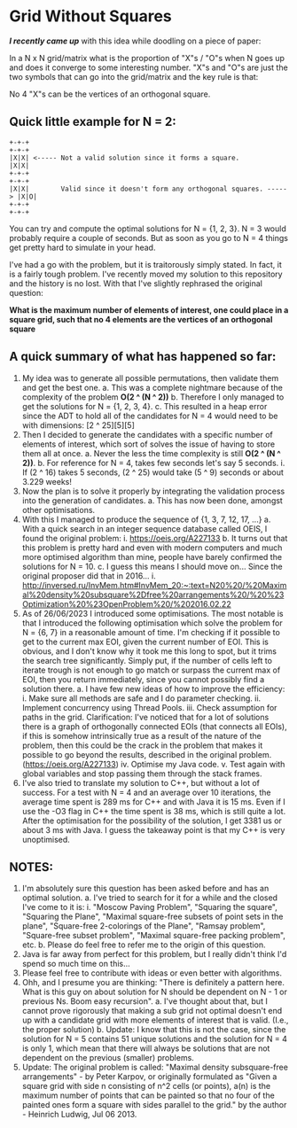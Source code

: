 # Grid Without Squares

***I recently came up*** with this idea while doodling on a piece of paper:

In a N x N grid/matrix what is the proportion of "X"s / "O"s when N goes up and does it converge to some interesting number.
"X"s and "O"s are just the two symbols that can go into the grid/matrix and the key rule is that:

No 4 "X"s can be the vertices of an orthogonal square.

## Quick little example for N = 2:

```
+-+-+                                                                   +-+-+
|X|X| <----- Not a valid solution since it forms a square.              |X|X|
+-+-+                                                                   +-+-+
|X|X|        Valid since it doesn't form any orthogonal squares. -----> |X|O|
+-+-+                                                                   +-+-+
```

You can try and compute the optimal solutions for N = {1, 2, 3}. N = 3 would probably require a couple of seconds.
But as soon as you go to N = 4 things get pretty hard to simulate in your head.

I've had a go with the problem, but it is traitorously simply stated. In fact, it is a fairly tough problem.
I've recently moved my solution to this repository and the history is no lost.
With that I've slightly rephrased the original question:

**What is the maximum number of elements of interest, one could place in a square grid, such that no 4 elements are the vertices of an orthogonal square**

## A quick summary of what has happened so far:

1. My idea was to generate all possible permutations, then validate them and get the best one.
    a. This was a complete nightmare because of the complexity of the problem **O(2 ^ (N ^ 2))**
    b. Therefore I only managed to get the solutions for N = {1, 2, 3, 4}.
    c. This resulted in a heap error since the ADT to hold all of the candidates for N = 4 would need to be with dimensions:
    [2 ^ 25][5][5]
2. Then I decided to generate the candidates with a specific number of elements of interest, which sort of solves the issue of having to store them all at once.
    a. Never the less the time complexity is still **O(2 ^ (N ^ 2))**.
    b. For reference for N = 4, takes few seconds let's say 5 seconds.
        i. If (2 ^ 16) takes 5 seconds, (2 ^ 25) would take (5 ^ 9) seconds or about 3.229 weeks!
3. Now the plan is to solve it properly by integrating the validation process into the generation of candidates.
    a. This has now been done, amongst other optimisations.
4. With this I managed to produce the sequence of {1, 3, 7, 12, 17, ...}
    a. With a quick search in an integer sequence database called OEIS, I found the original problem:
        i. https://oeis.org/A227133
    b. It turns out that this problem is pretty hard and even with modern computers and much more optimised algorithm than mine, people
    have barely confirmed the solutions for N = 10.
    c. I guess this means I should move on... Since the original proposer did that in 2016...
        i. http://inversed.ru/InvMem.htm#InvMem_20:~:text=N20%20/%20Maximal%20density%20subsquare%2Dfree%20arrangements%20/%20%23Optimization%20%23OpenProblem%20/%202016.02.22
5. As of 26/06/2023 I introduced some optimisations. The most notable is that I introduced the following optimisation which solve the problem for N = {6, 7} in a reasonable amount of time. I'm checking if it possible to get to the current max EOI, given the current number of EOI. This is obvious, and I don't know why it took me this long to spot, but it trims the search tree significantly. Simply put, if the number of cells left to iterate trough is not enough to go match or surpass the current max of EOI, then you return immediately, since you cannot possibly find a solution there.
    a. I have few new ideas of how to improve the efficiency:
        i. Make sure all methods are safe and I do parameter checking.
        ii. Implement concurrency using Thread Pools.
        iii. Check assumption for paths in the grid. Clarification: I've noticed that for a lot of solutions there is a graph of orthogonally connected EOIs (that connects all EOIs), if this is somehow intrinsically true as a result of the nature of the problem, then this could be the crack in the problem that makes it possible to go beyond the results, described in the original problem. (https://oeis.org/A227133)
        iv. Optimise my Java code.
        v. Test again with global variables and stop passing them through the stack frames.
6. I've also tried to translate my solution to C++, but without a lot of success. For a test with N = 4 and an average over 10 iterations, the average time spent is 289 ms for C++ and with Java it is 15 ms. Even if I use the -O3 flag in C++ the time spent is 38 ms, which is still quite a lot. After the optimisation for the possibility of the solution, I get 3381 us or about 3 ms with Java. I guess the takeaway point is that my C++ is very unoptimised.

## **NOTES:**

1. I'm absolutely sure this question has been asked before and has an optimal solution.
    a. I've tried to search for it for a while and the closed I've come to it is:
        i. "Moscow Paving Problem", "Squaring the square", "Squaring the Plane", "Maximal square-free subsets of point sets in the plane", "Square-free 2-colorings of the Plane", "Ramsay problem", "Square-free subset problem", "Maximal square-free packing problem", etc.
    b. Please do feel free to refer me to the origin of this question.
2. Java is far away from perfect for this problem, but I really didn't think I'd spend so much time on this...
3. Please feel free to contribute with ideas or even better with algorithms.
4. Ohh, and I presume you are thinking: "There is definitely a pattern here. What is this guy on about solution for N should be dependent on N - 1 or previous Ns. Boom easy recursion".
    a. I've thought about that, but I cannot prove rigorously that making a sub grid not optimal doesn't end up with a candidate grid with more elements of interest that is valid. (I.e., the proper solution)
    b. Update: I know that this is not the case, since the solution for N = 5 contains 51 unique solutions and the solution for N = 4 is only 1, which mean that there will always be solutions that are not dependent on the previous (smaller) problems.
5. Update: The original problem is called: "Maximal density subsquare-free arrangements" - by Peter Karpov, or originally formulated as "Given a square grid with side n consisting of n^2 cells (or points), a(n) is the maximum number of points that can be painted so that no four of the painted ones form a square with sides parallel to the grid." by the author - Heinrich Ludwig, Jul 06 2013.